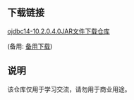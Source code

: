 

## 下载链接
[ojdbc14-10.2.0.4.0JAR文件下载仓库](https://pan.quark.cn/s/108715e57f54) 

(备用: [备用下载](https://pan.baidu.com/s/1p7F_KXe6j2R7Un4O5patRg?pwd=1234))

## 说明

该仓库仅用于学习交流，请勿用于商业用途。
